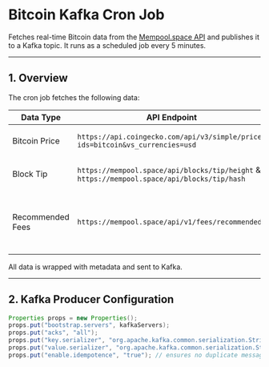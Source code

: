 # Bitcoin Kafka Cron Job

Fetches real-time Bitcoin data from the [Mempool.space API](https://mempool.space/docs/api/) and publishes it to a Kafka topic. It runs as a scheduled job every 5 minutes.

---

## **1. Overview**

The cron job fetches the following data:

| Data Type | API Endpoint | Description |
|-----------|--------------|-------------|
| Bitcoin Price | `https://api.coingecko.com/api/v3/simple/price?ids=bitcoin&vs_currencies=usd` | Current Bitcoin price (USD). |
| Block Tip | `https://mempool.space/api/blocks/tip/height` & `https://mempool.space/api/blocks/tip/hash` | Latest Bitcoin block height and hash. |
| Recommended Fees | `https://mempool.space/api/v1/fees/recommended` | Current recommended transaction fees (fastest, half-hour, hour). |

All data is wrapped with metadata and sent to Kafka.

---

## **2. Kafka Producer Configuration**

```java
Properties props = new Properties();
props.put("bootstrap.servers", kafkaServers);
props.put("acks", "all");
props.put("key.serializer", "org.apache.kafka.common.serialization.StringSerializer");
props.put("value.serializer", "org.apache.kafka.common.serialization.StringSerializer");
props.put("enable.idempotence", "true"); // ensures no duplicate messages

